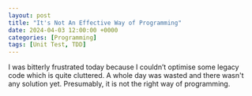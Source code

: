 ```yaml
---
layout: post
title: "It's Not An Effective Way of Programming"
date: 2024-04-03 12:00:00 +0000
categories: [Programming]
tags: [Unit Test, TDD]
---
```


I was bitterly frustrated today because I couldn’t optimise some legacy  code which is quite cluttered. A whole day was wasted and there wasn't any solution yet.  Presumably, it is not the right way of programming.  

